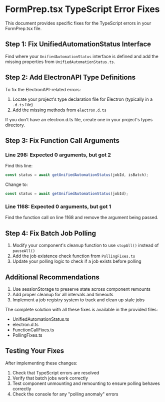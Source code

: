 # FormPrep.tsx TypeScript Error Fixes

This document provides specific fixes for the TypeScript errors in your FormPrep.tsx file.

## Step 1: Fix UnifiedAutomationStatus Interface

Find where your `UnifiedAutomationStatus` interface is defined and add the missing properties from `UnifiedAutomationStatus.ts`.

## Step 2: Add ElectronAPI Type Definitions

To fix the ElectronAPI-related errors:

1. Locate your project's type declaration file for Electron (typically in a `.d.ts` file)
2. Add the missing methods from `electron.d.ts`

If you don't have an electron.d.ts file, create one in your project's types directory.

## Step 3: Fix Function Call Arguments

### Line 298: Expected 0 arguments, but got 2

Find this line:
```typescript
const status = await getUnifiedAutomationStatus(jobId, isBatch);
```

Change to:
```typescript
const status = await getUnifiedAutomationStatus(jobId);
```

### Line 1168: Expected 0 arguments, but got 1

Find the function call on line 1168 and remove the argument being passed.

## Step 4: Fix Batch Job Polling

1. Modify your component's cleanup function to use `stopAll()` instead of `pauseAll()`
2. Add the job existence check function from `PollingFixes.ts`
3. Update your polling logic to check if a job exists before polling

## Additional Recommendations

1. Use sessionStorage to preserve state across component remounts
2. Add proper cleanup for all intervals and timeouts
3. Implement a job registry system to track and clean up stale jobs

The complete solution with all these fixes is available in the provided files:
- UnifiedAutomationStatus.ts
- electron.d.ts
- FunctionCallFixes.ts
- PollingFixes.ts

## Testing Your Fixes

After implementing these changes:

1. Check that TypeScript errors are resolved
2. Verify that batch jobs work correctly
3. Test component unmounting and remounting to ensure polling behaves correctly
4. Check the console for any "polling anomaly" errors
